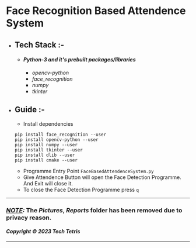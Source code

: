 # Face Recognition Based Attendence System 

- ## Tech Stack :-
    - #### ***Python-3 and it's prebuilt packages/libraries***
        - *opencv-python*
        - *face_recognition*
        - *numpy*
        - *tkinter*
- ## Guide :-
  - Install dependencies
  ```
  pip install face_recognition --user
  pip install opencv-python --user
  pip install numpy --user
  pip install tkinter --user
  pip install dlib --user
  pip install cmake --user
  ```
  - Programme Entry Point ```FaceBasedAttendenceSystem.py```
  - Give Attendence Button will open the Face Detection Programme. And Exit will close it.
  - To close the Face Detection Programme press `q`
---
### ***<u>NOTE</u>:*** The *Pictures*, *Reports* folder has been removed due to privacy reason.

#### *Copyright © 2023 Tech Tetris*
---
